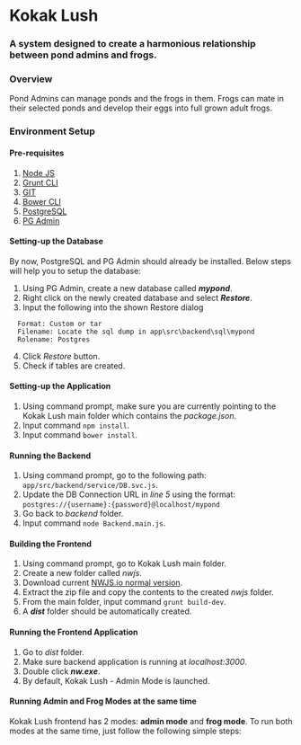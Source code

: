 # Kokak Lush
### A system designed to create a harmonious relationship between pond admins and frogs.

### Overview
Pond Admins can manage ponds and the frogs in them.
Frogs can mate in their selected ponds and develop their eggs into full grown adult frogs.

### Environment Setup
#### Pre-requisites
1. [Node JS](https://nodejs.org/en/download/)
2. [Grunt CLI](https://gruntjs.com/getting-started#installing-the-cli)
3. [GIT](https://git-scm.com/downloads)
5. [Bower CLI](https://bower.io/#install-bower)
6. [PostgreSQL](https://www.postgresql.org/download/)
7. [PG Admin](https://www.pgadmin.org/download/)

#### Setting-up the Database
By now, PostgreSQL and PG Admin should already be installed. Below steps will help you to setup the database:
1. Using PG Admin, create a new database called __*mypond*__.
2. Right click on the newly created database and select __*Restore*__.
3. Input the following into the shown Restore dialog
```
  Format: Custom or tar
  Filename: Locate the sql dump in app\src\backend\sql\mypond
  Rolename: Postgres
```
4. Click *Restore* button.
5. Check if tables are created.

#### Setting-up the Application
1. Using command prompt, make sure you are currently pointing to the Kokak Lush main folder which contains the *package.json*.
2. Input command `npm install`.
3. Input command `bower install`.

#### Running the Backend
1. Using command prompt, go to the following path: `app/src/backend/service/DB.svc.js`.
2. Update the DB Connection URL in *line 5* using the format: `postgres://{username}:{password}@localhost/mypond`
3. Go back to *backend* folder.
4. Input command `node Backend.main.js`.

#### Building the Frontend
1. Using command prompt, go to Kokak Lush main folder.
2. Create a new folder called *nwjs*.
3. Download current [NWJS.io normal version](https://nwjs.io/).
4. Extract the zip file and copy the contents to the created *nwjs* folder.
5. From the main folder, input command `grunt build-dev`.
6. A **_dist_** folder should be automatically created.

#### Running the Frontend Application
1. Go to *dist* folder.
2. Make sure backend application is running at *localhost:3000*.
3. Double click **_nw.exe_**.
4. By default, Kokak Lush - Admin Mode is launched.

#### Running Admin and Frog Modes at the same time
Kokak Lush frontend has 2 modes: **admin mode** and **frog mode**. To run both modes at the same time, just follow the following simple steps:
